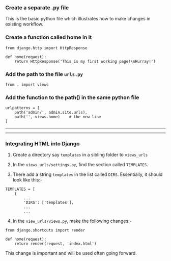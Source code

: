 ### Create a separate .py file 
This is the basic python file which illustrates how to make changes in existing workflow.

### Create a function called home in it
```
from django.http import HttpResponse

def home(request):
    return HttpResponse('This is my first working page!\nHurray!')
```

### Add the path to the file `urls.py`
```
from . import views
```

### Add the function to the path() in the same python file
```
urlpatterns = [
    path('admin/', admin.site.urls),
    path('', views.home)    # the new line
]
```
----
----

### Integrating HTML into Django

1. Create a directory say `templates` in a sibling folder to `views_urls`

2. In the `views_urls/settings.py`, find the section called `TEMPLATES`. 

3. There add a string `templates` in the list called `DIRS`. Essentially, it should look like this:-
```
TEMPLATES = [
    {
        ...
        'DIRS': ['templates'],
        ...
        ...
```

4. In the `view_urls/views.py`, make the following changes:-
```
from django.shortcuts import render

def home(request):
    return render(request, 'index.html')
```

This change is important and will be used often going forward.
